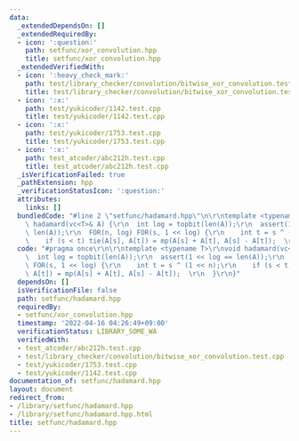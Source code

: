 ```yaml
---
data:
  _extendedDependsOn: []
  _extendedRequiredBy:
  - icon: ':question:'
    path: setfunc/xor_convolution.hpp
    title: setfunc/xor_convolution.hpp
  _extendedVerifiedWith:
  - icon: ':heavy_check_mark:'
    path: test/library_checker/convolution/bitwise_xor_convolution.test.cpp
    title: test/library_checker/convolution/bitwise_xor_convolution.test.cpp
  - icon: ':x:'
    path: test/yukicoder/1142.test.cpp
    title: test/yukicoder/1142.test.cpp
  - icon: ':x:'
    path: test/yukicoder/1753.test.cpp
    title: test/yukicoder/1753.test.cpp
  - icon: ':x:'
    path: test_atcoder/abc212h.test.cpp
    title: test_atcoder/abc212h.test.cpp
  _isVerificationFailed: true
  _pathExtension: hpp
  _verificationStatusIcon: ':question:'
  attributes:
    links: []
  bundledCode: "#line 2 \"setfunc/hadamard.hpp\"\n\r\ntemplate <typename T>\r\nvoid\
    \ hadamard(vc<T>& A) {\r\n  int log = topbit(len(A));\r\n  assert(1 << log ==\
    \ len(A));\r\n  FOR(n, log) FOR(s, 1 << log) {\r\n    int t = s ^ (1 << n);\r\n\
    \    if (s < t) tie(A[s], A[t]) = mp(A[s] + A[t], A[s] - A[t]);  \r\n  }\r\n}\n"
  code: "#pragma once\r\n\r\ntemplate <typename T>\r\nvoid hadamard(vc<T>& A) {\r\n\
    \  int log = topbit(len(A));\r\n  assert(1 << log == len(A));\r\n  FOR(n, log)\
    \ FOR(s, 1 << log) {\r\n    int t = s ^ (1 << n);\r\n    if (s < t) tie(A[s],\
    \ A[t]) = mp(A[s] + A[t], A[s] - A[t]);  \r\n  }\r\n}"
  dependsOn: []
  isVerificationFile: false
  path: setfunc/hadamard.hpp
  requiredBy:
  - setfunc/xor_convolution.hpp
  timestamp: '2022-04-16 04:26:49+09:00'
  verificationStatus: LIBRARY_SOME_WA
  verifiedWith:
  - test_atcoder/abc212h.test.cpp
  - test/library_checker/convolution/bitwise_xor_convolution.test.cpp
  - test/yukicoder/1753.test.cpp
  - test/yukicoder/1142.test.cpp
documentation_of: setfunc/hadamard.hpp
layout: document
redirect_from:
- /library/setfunc/hadamard.hpp
- /library/setfunc/hadamard.hpp.html
title: setfunc/hadamard.hpp
---
```

